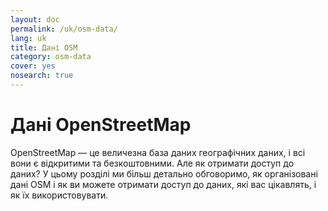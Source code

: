 ```yaml
---
layout: doc
permalink: /uk/osm-data/
lang: uk
title: Дані OSM
category: osm-data
cover: yes
nosearch: true
---
```


Дані OpenStreetMap
==================

OpenStreetMap — це величезна база даних географічних даних, і всі вони є відкритими та безкоштовними. Але як отримати доступ до даних? У цьому розділі ми більш детально обговоримо, як організовані дані OSM і як ви можете отримати доступ до даних, які вас цікавлять, і як їх використовувати.  

<!--
We'll cover:

-	OSM Data: An Overview
-	Geographic File Formats and the .osm file
-	Getting Data
-	OSM Data and Databases
-	Manipulating OSM files with Osmosis
-	The OverPass API

-->